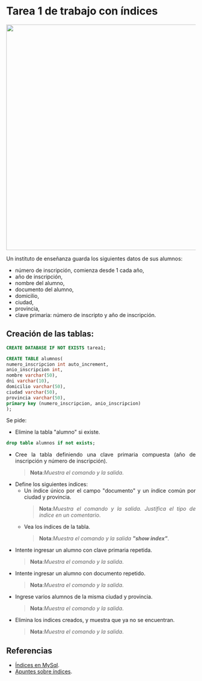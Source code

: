 <div align="justify">

# Tarea 1 de trabajo con índices

<div align="center">
<img src="https://hoplasoftware.com/wp-content/uploads/2021/07/1024px-MySQL.ff87215b43fd7292af172e2a5d9b844217262571.png" width=600/>
</div>

Un instituto de enseñanza guarda los siguientes datos de sus alumnos:
 - número de inscripción, comienza desde 1 cada año,
 - año de inscripción,
 - nombre del alumno,
 - documento del alumno,
 - domicilio,
 - ciudad,
 - provincia,
 - clave primaria: número de inscripto y año de inscripción.

## Creación de las tablas:

```sql
CREATE DATABASE IF NOT EXISTS tarea1;

CREATE TABLE alumnos(
numero_inscripcion int auto_increment,
anio_inscripcion int,
nombre varchar(50),
dni varchar(10),
domicilio varchar(50),
ciudad varchar(50),
provincia varchar(50),
primary key (numero_inscripcion, anio_inscripcion)
);
```

Se pide: 
- Elimine la tabla "alumno" si existe. 

```sql
drop table alumnos if not exists;
```

- Cree la tabla definiendo una clave primaria compuesta (año de inscripción y número de 
inscripción).
    >__Nota__:_Muestra el comando y la salida_. 
- Define los siguientes indices:
   - Un índice único por el campo "documento" y un índice común por ciudad y provincia.
        >__Nota__:_Muestra el comando y la salida. Justifica el tipo de indice en un comentario_. 
    - Vea los índices de la tabla.
        >__Nota__:_Muestra el comando y la salida __"show index"___.
- Intente ingresar un alumno con clave primaria repetida.
    >__Nota__:_Muestra el comando y la salida_.
- Intente ingresar un alumno con documento repetido.
    >__Nota__:_Muestra el comando y la salida_.
- Ingrese varios alumnos de la misma ciudad y provincia.
    >__Nota__:_Muestra el comando y la salida_.
- Elimina los indices creados, y muestra que ya no se encuentran.
    >__Nota__:_Muestra el comando y la salida_.
## Referencias

- [Índices en MySql](https://dev.mysql.com/doc/refman/8.0/en/mysql-indexes.html).
- [Apuntes sobre índices](../../Indices.md).

</div>
